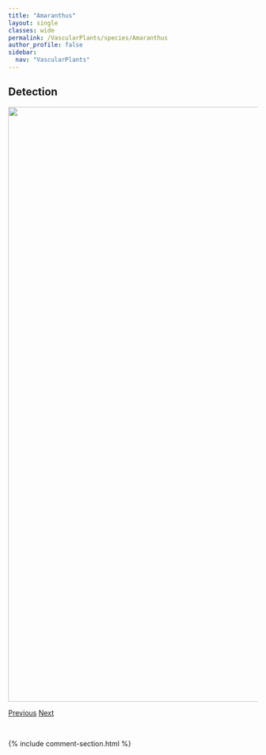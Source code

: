 ```yaml
---
title: "Amaranthus"
layout: single
classes: wide
permalink: /VascularPlants/species/Amaranthus
author_profile: false
sidebar:
  nav: "VascularPlants"
---
```


<h2>Detection</h2>

<a href="https://drive.google.com/uc?export=view&id=1Fr7MU1lW5jnbBPqdb6P7gKM6w-IcN2b6">
<img src="https://drive.google.com/uc?export=view&id=1Fr7MU1lW5jnbBPqdb6P7gKM6w-IcN2b6" height = "1200" width = "800">
</a>


<a href="/DevelopmentWebsite/VascularPlants/species/AlyssumAlyssoides" class="pagination--pager" title="Alyssum alyssoides">Previous</a> <a href="/DevelopmentWebsite/VascularPlants/species/AmaranthusAlbus" class="pagination--pager" title="Amaranthus albus">Next</a>

<p>&nbsp;</p>

{% include comment-section.html %}
